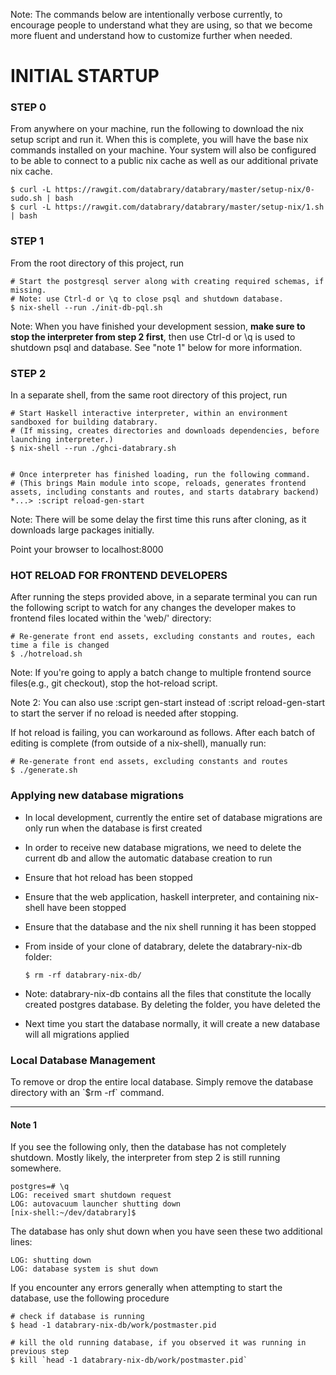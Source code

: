 Note: The commands below are intentionally verbose currently, to
encourage people to understand what they are using, so that we become
more fluent and understand how to customize further when needed.

# INITIAL STARTUP

### STEP 0

From anywhere on your machine, run the following to download the nix
setup script and run it. When this is complete, you will have the base
nix commands installed on your machine. Your system will also be
configured to be able to connect to a public nix cache as well as our
additional private nix
    cache.

    $ curl -L https://rawgit.com/databrary/databrary/master/setup-nix/0-sudo.sh | bash
    $ curl -L https://rawgit.com/databrary/databrary/master/setup-nix/1.sh | bash

### STEP 1

From the root directory of this project, run

    # Start the postgresql server along with creating required schemas, if missing.
    # Note: use Ctrl-d or \q to close psql and shutdown database.
    $ nix-shell --run ./init-db-pql.sh

Note: When you have finished your development session, **make sure to
stop the interpreter from step 2 first**, then use Ctrl-d or \\q is used
to shutdown psql and database. See "note 1" below for more information.

### STEP 2

In a separate shell, from the same root directory of this project, run

    # Start Haskell interactive interpreter, within an environment sandboxed for building databrary.
    # (If missing, creates directories and downloads dependencies, before launching interpreter.)
    $ nix-shell --run ./ghci-databrary.sh


    # Once interpreter has finished loading, run the following command.
    # (This brings Main module into scope, reloads, generates frontend assets, including constants and routes, and starts databrary backend)
    *...> :script reload-gen-start

Note: There will be some delay the first time this runs after cloning,
as it downloads large packages initially.

Point your browser to localhost:8000

### HOT RELOAD FOR FRONTEND DEVELOPERS

After running the steps provided above, in a separate terminal you can
run the following script to watch for any changes the developer makes to
frontend files located within the 'web/' directory:

    # Re-generate front end assets, excluding constants and routes, each time a file is changed
    $ ./hotreload.sh


Note: If you're going to apply a batch change to multiple frontend
source files(e.g., git checkout), stop the hot-reload script.

Note 2: You can also use :script gen-start instead of :script
reload-gen-start to start the server if no reload is needed after
stopping.

If hot reload is failing, you can workaround as follows. After each
batch of editing is complete (from outside of a nix-shell), manually
run:

    # Re-generate front end assets, excluding constants and routes
    $ ./generate.sh


### Applying new database migrations

  - In local development, currently the entire set of database
    migrations are only run when the database is first created
  - In order to receive new database migrations, we need to delete the
    current db and allow the automatic database creation to run
  - Ensure that hot reload has been stopped
  - Ensure that the web application, haskell interpreter, and containing
    nix-shell have been stopped
  - Ensure that the database and the nix shell running it has been
    stopped
  - From inside of your clone of databrary, delete the databrary-nix-db
    folder:


        $ rm -rf databrary-nix-db/


  - Note: databrary-nix-db contains all the files that constitute the
    locally created postgres database. By deleting the folder, you have
    deleted the
  - Next time you start the database normally, it will create a new
    database will all migrations applied


### Local Database Management

To remove or drop the entire local database. Simply remove the database
directory with an \`$rm -rf\` command.



-----

#### Note 1

If you see the following only, then the database has not completely
shutdown. Mostly likely, the interpreter from step 2 is still running
somewhere.

    postgres=# \q
    LOG: received smart shutdown request
    LOG: autovacuum launcher shutting down
    [nix-shell:~/dev/databrary]$

The database has only shut down when you have seen these two additional
lines:

    LOG: shutting down
    LOG: database system is shut down


If you encounter any errors generally when attempting to start the
database, use the following procedure

    # check if database is running
    $ head -1 databrary-nix-db/work/postmaster.pid

    # kill the old running database, if you observed it was running in previous step
    $ kill `head -1 databrary-nix-db/work/postmaster.pid`
